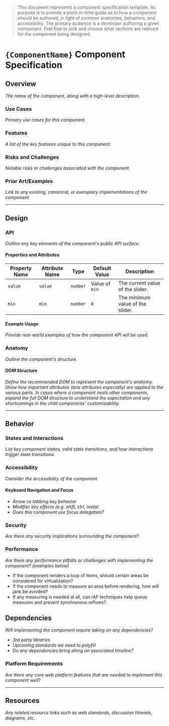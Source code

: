 > This document represents a component specification template. Its purpose
> is to provide a point-in-time guide as to how a component should be
> authored, in light of common anatomies, behaviors, and accessibility.
> The primary audience is a developer authoring a given component. Feel free to
> pick and choose what sections are relevant for the component being designed.

# `{ComponentName}` Component Specification

## Overview

_The name of the component, along with a high-level description._

### Use Cases

_Primary use cases for this component._

### Features

_A list of the key features unique to this component._

### Risks and Challenges

_Notable risks or challenges associated with the component._

### Prior Art/Examples

_Link to any existing, canonical, or exemplary implementations of the component._

---

## Design

### API

_Outline any key elements of the component's public API surface._

#### Properties and Attributes

| Property Name | Attribute Name | Type     | Default Value  | Description                      |
| ------------- | -------------- | -------- | -------------- | -------------------------------- |
| `value`       | `value`        | `number` | Value of `min` | The current value of the slider. |
| `min`         | `min`          | `number` | `0`            | The minimum value of the slider. |

#### Example Usage

_Provide real-world examples of how the component API will be used._

### Anatomy

_Outline the component's structure._

#### DOM Structure

_Define the recommended DOM to represent the component's anatomy. Show how important attributes (aria attributes especially) are applied to the various parts. In cases where a component nests other components, expand the full DOM structure to understand the expectation and any shortcomings in the child components' customizability._

---

## Behavior

### States and Interactions

_List key component states, valid state transitions, and how interactions trigger state transitions._

### Accessibility

_Consider the accessibility of the component._

#### Keyboard Navigation and Focus

- _Arrow vs tabbing key behavior_
- _Modifier key effects (e.g. shift, ctrl, meta)_
- _Does this component use focus delegation?_

### Security

_Are there any security implications surrounding the component?_

### Performance

_Are there any performance pitfalls or challenges with implementing the component? (examples below)_

- If the component renders a loop of items, should certain areas be considered for virtualization?
- If the component needs to measure an area before rendering, how will jank be avoided?
- If any measuring is needed at all, can rAF techniques help queue measures and prevent synchronous reflows?

## Dependencies

_Will implementing the component require taking on any dependencies?_

- _3rd party libraries_
- _Upcoming standards we need to polyfill_
- _Do any dependencies bring along an associated timeline?_

### Platform Requirements

_Are there any core web platform features that are needed to implement this component well?_

---

## Resources

_Any related resource links such as web standards, discussion threads, diagrams, etc._
